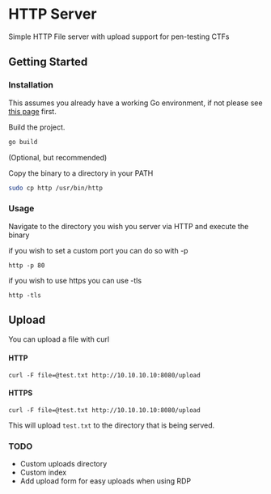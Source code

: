 # HTTP Server

Simple HTTP File server with upload support for pen-testing CTFs

## Getting Started

### Installation

This assumes you already have a working Go environment, if not please see
[this page](https://golang.org/doc/install) first.

Build the project.

```bash
go build
```

(Optional, but recommended)

Copy the binary to a directory in your PATH

```bash
sudo cp http /usr/bin/http
```

### Usage

Navigate to the directory you wish you server via HTTP and execute the binary

if you wish to set a custom port you can do so with -p

`http -p 80`

if you wish to use https you can use -tls

`http -tls`

## Upload

You can upload a file with curl

#### HTTP

`curl -F file=@test.txt http://10.10.10.10:8080/upload`

#### HTTPS

`curl -F file=@test.txt http://10.10.10.10:8080/upload`


This will upload `test.txt` to the directory that is being served.

### TODO

- Custom uploads directory
- Custom index
- Add upload form for easy uploads when using RDP